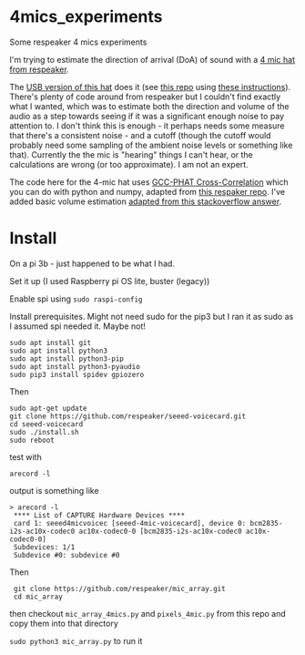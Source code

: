 # 4mics_experiments
Some respeaker 4 mics experiments

I'm trying to estimate the direction of arrival (DoA) of sound with a [4 mic hat from respeaker](https://respeaker.io/4_mic_array/).

The [USB version of this hat](https://respeaker.io/usb_4_mic_array/) does it (see [this repo](https://github.com/respeaker/usb_4_mic_array.git) using [these instructions](https://wiki.seeedstudio.com/ReSpeaker-USB-Mic-Array/#doa-direction-of-arrival)). There's plenty of code around from respeaker but I couldn't find exactly what I wanted, which was to estimate both the direction and volume of the audio as a step towards seeing if it was a significant enough noise to pay attention to. I don't think this is enough - it perhaps needs some measure that there's a consistent noise - and a cutoff (though the cutoff would probably need some sampling of the ambient noise levels or something like that). Currently the the mic is "hearing" things I can't hear, or the calculations are wrong (or too approximate). I am not an expert.

The code here for the 4-mic hat uses [GCC-PHAT Cross-Correlation](http://www.xavieranguera.com/phdthesis/node92.html) which you can do with python and numpy, adapted from [this respaker repo](https://github.com/respeaker/mic_array/blob/master/mic_array.py#L88). I've added basic volume estimation [adapted from this stackoverflow answer](https://stackoverflow.com/questions/25868428/pyaudio-how-to-check-volume).

# Install

On a pi 3b - just happened to be what I had.

Set it up (I used Raspberry pi OS lite, buster (legacy))

Enable spi using `sudo raspi-config`

Install prerequisites. Might not need sudo for the pip3 but I ran it as sudo as I assumed spi needed it. Maybe not!

    sudo apt install git
    sudo apt install python3
    sudo apt install python3-pip
    sudo apt install python3-pyaudio 
    sudo pip3 install spidev gpiozero 

Then

    sudo apt-get update
    git clone https://github.com/respeaker/seeed-voicecard.git
    cd seeed-voicecard
    sudo ./install.sh
    sudo reboot
      
test with

    arecord -l
    
output is something like

    > arecord -l
     **** List of CAPTURE Hardware Devices ****
     card 1: seeed4micvoicec [seeed-4mic-voicecard], device 0: bcm2835-i2s-ac10x-codec0 ac10x-codec0-0 [bcm2835-i2s-ac10x-codec0 ac10x-codec0-0]
     Subdevices: 1/1
     Subdevice #0: subdevice #0
  
  
 Then 
 
     git clone https://github.com/respeaker/mic_array.git
     cd mic_array
     
 then checkout `mic_array_4mics.py` and `pixels_4mic.py` from this repo and copy them into that directory
 
 `sudo python3 mic_array.py` to run it
 
